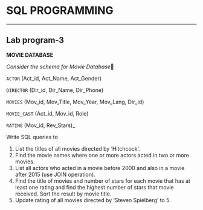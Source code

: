 # SQL PROGRAMMING
___

## Lab program-3

**MOVIE DATABASE**

_Consider the schema for Movie Database_📑

`ACTOR` (Act_id, Act_Name, Act_Gender) 

`DIRECTOR` (Dir_id, Dir_Name, Dir_Phone)

`MOVIES` (Mov_id, Mov_Title, Mov_Year, Mov_Lang, Dir_id) 

`MOVIE_CAST` (Act_id, Mov_id, Role)

`RATING` (Mov_id, Rev_Stars)_

Write SQL queries to
1. List the titles of all movies directed by ‘Hitchcock’.
2. Find the movie names where one or more actors acted in two or more movies.
3. List all actors who acted in a movie before 2000 and also in a movie after 2015 
(use JOIN operation).
4. Find the title of movies and number of stars for each movie that has at least one rating 
and find the highest number of stars that movie received. Sort the result by movie title.
5. Update rating of all movies directed by ‘Steven Spielberg’ to 5.
